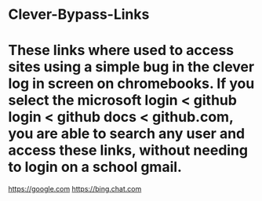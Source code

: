 # Clever-Bypass-Links
# These links where used to access sites using a simple bug in the clever log in screen on chromebooks. If you select the microsoft login < github login < github docs < github.com, you are able to search any user and access these links, without needing to login on a school gmail.


https://google.com
https://bing.chat.com

